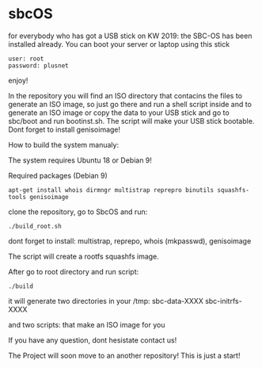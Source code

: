 # sbcOS


for everybody who has got a USB stick on KW 2019: the SBC-OS has been
installed already. You can boot your server or laptop using this stick
```
user: root
password: plusnet

```

enjoy!


In the repository you will find an ISO directory that contacins the files to generate an ISO image, 
so just go there and run a shell script inside and to generate an ISO image or copy the data 
to your USB stick and go to sbc/boot and run bootinst.sh. The script will make your USB stick bootable. 
Dont forget to install genisoimage!


How to build the system manualy:

The system requires Ubuntu 18 or Debian 9!

Required packages (Debian 9)

```
apt-get install whois dirmngr multistrap reprepro binutils squashfs-tools genisoimage
```

clone the repository, go to SbcOS and run:

```
./build_root.sh
```

dont forget to install: multistrap, reprepo, whois (mkpasswd), genisoimage

The script will create a rootfs squashfs image.

After go to root directory and run script:

```
./build

```

it will generate two directories in your /tmp:
sbc-data-XXXX
sbc-initrfs-XXXX

and two scripts: that make an ISO image for you 


If you have any question, dont hesistate contact us!

The Project will soon move to an another repository! This is just a start!



